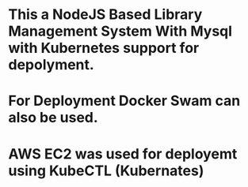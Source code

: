 # This a NodeJS Based Library Management System With Mysql with Kubernetes support for depolyment.
# For Deployment Docker Swam can also be used.
# AWS EC2 was used for deployemt using KubeCTL (Kubernates) 
